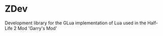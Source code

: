 # ZDev
Development library for the GLua implementation of Lua used in the Half-Life 2 Mod 'Garry's Mod'
